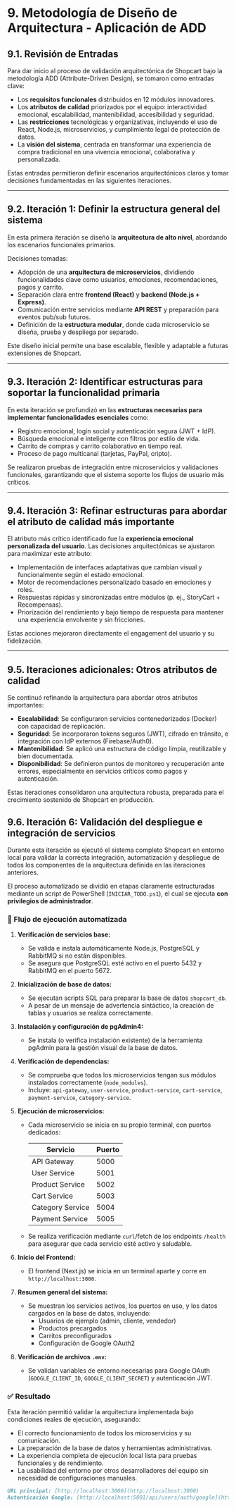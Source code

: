 # 9. Metodología de Diseño de Arquitectura - Aplicación de ADD

## 9.1. Revisión de Entradas

Para dar inicio al proceso de validación arquitectónica de Shopcart bajo la metodología ADD (Attribute-Driven Design), se tomaron como entradas clave:

- Los **requisitos funcionales** distribuidos en 12 módulos innovadores.
- Los **atributos de calidad** priorizados por el equipo: interactividad emocional, escalabilidad, mantenibilidad, accesibilidad y seguridad.
- Las **restricciones** tecnológicas y organizativas, incluyendo el uso de React, Node.js, microservicios, y cumplimiento legal de protección de datos.
- La **visión del sistema**, centrada en transformar una experiencia de compra tradicional en una vivencia emocional, colaborativa y personalizada.

Estas entradas permitieron definir escenarios arquitectónicos claros y tomar decisiones fundamentadas en las siguientes iteraciones.

---

## 9.2. Iteración 1: Definir la estructura general del sistema

En esta primera iteración se diseñó la **arquitectura de alto nivel**, abordando los escenarios funcionales primarios.

Decisiones tomadas:

- Adopción de una **arquitectura de microservicios**, dividiendo funcionalidades clave como usuarios, emociones, recomendaciones, pagos y carrito.
- Separación clara entre **frontend (React)** y **backend (Node.js + Express)**.
- Comunicación entre servicios mediante **API REST** y preparación para eventos pub/sub futuros.
- Definición de la **estructura modular**, donde cada microservicio se diseña, prueba y despliega por separado.

Este diseño inicial permite una base escalable, flexible y adaptable a futuras extensiones de Shopcart.

---

## 9.3. Iteración 2: Identificar estructuras para soportar la funcionalidad primaria

En esta iteración se profundizó en las **estructuras necesarias para implementar funcionalidades esenciales** como:

- Registro emocional, login social y autenticación segura (JWT + IdP).
- Búsqueda emocional e inteligente con filtros por estilo de vida.
- Carrito de compras y carrito colaborativo en tiempo real.
- Proceso de pago multicanal (tarjetas, PayPal, cripto).

Se realizaron pruebas de integración entre microservicios y validaciones funcionales, garantizando que el sistema soporte los flujos de usuario más críticos.

---

## 9.4. Iteración 3: Refinar estructuras para abordar el atributo de calidad más importante

El atributo más crítico identificado fue la **experiencia emocional personalizada del usuario**. Las decisiones arquitectónicas se ajustaron para maximizar este atributo:

- Implementación de interfaces adaptativas que cambian visual y funcionalmente según el estado emocional.
- Motor de recomendaciones personalizado basado en emociones y roles.
- Respuestas rápidas y sincronizadas entre módulos (p. ej., StoryCart + Recompensas).
- Priorización del rendimiento y bajo tiempo de respuesta para mantener una experiencia envolvente y sin fricciones.

Estas acciones mejoraron directamente el engagement del usuario y su fidelización.

---

## 9.5. Iteraciones adicionales: Otros atributos de calidad

Se continuó refinando la arquitectura para abordar otros atributos importantes:

- **Escalabilidad**: Se configuraron servicios contenedorizados (Docker) con capacidad de replicación.
- **Seguridad**: Se incorporaron tokens seguros (JWT), cifrado en tránsito, e integración con IdP externos (Firebase/Auth0).
- **Mantenibilidad**: Se aplicó una estructura de código limpia, reutilizable y bien documentada.
- **Disponibilidad**: Se definieron puntos de monitoreo y recuperación ante errores, especialmente en servicios críticos como pagos y autenticación.

Estas iteraciones consolidaron una arquitectura robusta, preparada para el crecimiento sostenido de Shopcart en producción.


## 9.6. Iteración 6: Validación del despliegue e integración de servicios

Durante esta iteración se ejecutó el sistema completo Shopcart en entorno local para validar la correcta integración, automatización y despliegue de todos los componentes de la arquitectura definida en las iteraciones anteriores.

El proceso automatizado se dividió en etapas claramente estructuradas mediante un script de PowerShell (`INICIAR_TODO.ps1`), el cual se ejecuta **con privilegios de administrador**.

### 🔧 Flujo de ejecución automatizada

1. **Verificación de servicios base:**
   - Se valida e instala automáticamente Node.js, PostgreSQL y RabbitMQ si no están disponibles.
   - Se asegura que PostgreSQL esté activo en el puerto 5432 y RabbitMQ en el puerto 5672.

2. **Inicialización de base de datos:**
   - Se ejecutan scripts SQL para preparar la base de datos `shopcart_db`.
   - A pesar de un mensaje de advertencia sintáctico, la creación de tablas y usuarios se realiza correctamente.

3. **Instalación y configuración de pgAdmin4:**
   - Se instala (o verifica instalación existente) de la herramienta pgAdmin para la gestión visual de la base de datos.

4. **Verificación de dependencias:**
   - Se comprueba que todos los microservicios tengan sus módulos instalados correctamente (`node_modules`).
   - Incluye: `api-gateway`, `user-service`, `product-service`, `cart-service`, `payment-service`, `category-service`.

5. **Ejecución de microservicios:**
   - Cada microservicio se inicia en su propio terminal, con puertos dedicados:

     | Servicio         | Puerto |
     |------------------|--------|
     | API Gateway      | 5000   |
     | User Service     | 5001   |
     | Product Service  | 5002   |
     | Cart Service     | 5003   |
     | Category Service | 5004   |
     | Payment Service  | 5005   |

   - Se realiza verificación mediante `curl`/fetch de los endpoints `/health` para asegurar que cada servicio esté activo y saludable.

6. **Inicio del Frontend:**
   - El frontend (Next.js) se inicia en un terminal aparte y corre en `http://localhost:3000`.

7. **Resumen general del sistema:**
   - Se muestran los servicios activos, los puertos en uso, y los datos cargados en la base de datos, incluyendo:
     - Usuarios de ejemplo (admin, cliente, vendedor)
     - Productos precargados
     - Carritos preconfigurados
     - Configuración de Google OAuth2

8. **Verificación de archivos `.env`:**
   - Se validan variables de entorno necesarias para Google OAuth (`GOOGLE_CLIENT_ID`, `GOOGLE_CLIENT_SECRET`) y autenticación JWT.

### ✅ Resultado

Esta iteración permitió validar la arquitectura implementada bajo condiciones reales de ejecución, asegurando:

- El correcto funcionamiento de todos los microservicios y su comunicación.
- La preparación de la base de datos y herramientas administrativas.
- La experiencia completa de ejecución local lista para pruebas funcionales y de rendimiento.
- La usabilidad del entorno por otros desarrolladores del equipo sin necesidad de configuraciones manuales.

```md
URL principal: [http://localhost:3000](http://localhost:3000)  
Autenticación Google: [http://localhost:5001/api/users/auth/google](http://localhost:5001/api/users/auth/google)
